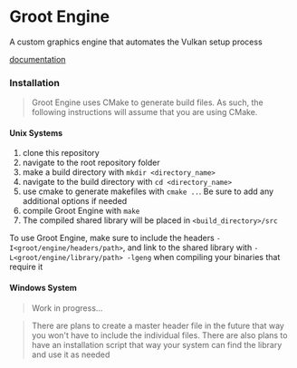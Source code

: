 # Groot Engine

A custom graphics engine that automates the Vulkan setup process

[documentation](https://hippmatthew.github.io/groot-engine)

### Installation

> Groot Engine uses CMake to generate build files. As such, the following instructions will assume that you are using CMake.

#### Unix Systems

1. clone this repository
2. navigate to the root repository folder
3. make a build directory with `mkdir <directory_name>`
4. navigate to the build directory with `cd <directory_name>`
5. use cmake to generate makefiles with `cmake ..`. Be sure to add any additional options if needed
6. compile Groot Engine with `make`
7. The compiled shared library will be placed in `<build_directory>/src`

To use Groot Engine, make sure to include the headers `-I<groot/engine/headers/path>`, and link to the shared library with `-L<groot/engine/library/path> -lgeng` when compiling your binaries that require it

#### Windows System

> Work in progress...

> There are plans to create a master header file in the future that way you won't have to include the individual files. There are also plans to have an installation script that way your system can find the library and use it as needed